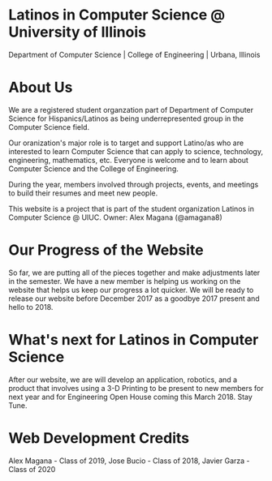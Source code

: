 # Latinos in Computer Science @ University of Illinois
Department of Computer Science | College of Engineering | Urbana, Illinois 

# About Us 
We are a registered student organzation part of Department of Computer Science for Hispanics/Latinos as being underrepresented group in the Computer Science field. 

Our oranization's major role is to target and support Latino/as who are interested to learn Computer Science that can apply to science, technology, engineering, mathematics, etc. Everyone is welcome and to learn about Computer Science and the College of Engineering. 

During the year, members involved through projects, events, and meetings to build their resumes and meet new people. 

This website is a project that is part of the student organization Latinos in Computer Science @ UIUC. Owner: Alex Magana (@amagana8) 

# Our Progress of the Website
So far, we are putting all of the pieces together and make adjustments later in the semester. We have a new member is helping us working on the website that helps us keep our progress a lot quicker. We will be ready to release our website before December 2017 as a goodbye 2017 present and hello to 2018.

# What's next for Latinos in Computer Science
After our website, we are will develop an application, robotics, and a product that involves using a 3-D Printing to be present to new members for next year and for Engineering Open House coming this March 2018. Stay Tune. 

# Web Development Credits
Alex Magana - Class of 2019, Jose Bucio - Class of 2018, Javier Garza - Class of 2020
